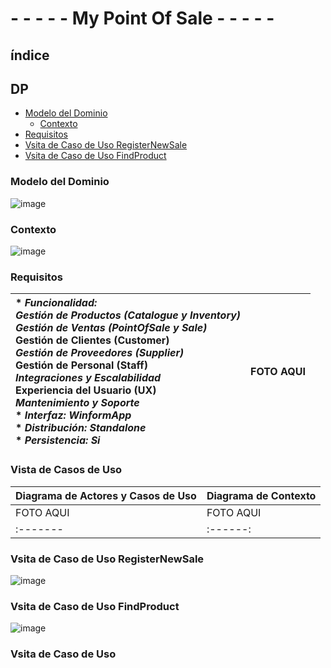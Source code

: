 # - - - - - My Point Of Sale - - - - - 

## índice
## DP
- [Modelo del Dominio](#Modelo-del-Dominio) 
  - [Contexto](#Contexto)
- [Requisitos](#Requisitos)
- [Vsita de Caso de Uso RegisterNewSale](#Vsita-de-Caso-de-Uso-RegisterNewSale)
- [Vsita de Caso de Uso FindProduct](#Vsita-de-Caso-de-Uso-FindProduct)

### Modelo del Dominio

![image](https://github.com/user-attachments/assets/6460b831-5263-4d7f-85b0-e1e79358c4fb)

### Contexto

![image](https://github.com/user-attachments/assets/c0872583-6c34-4dd1-b9d2-af76bf7349a7)

### Requisitos

| * _Funcionalidad: _<br/>  **Gestión de Productos (Catalogue y Inventory)**_<br/>  **Gestión de Ventas (PointOfSale y Sale)**_<br/>  **Gestión de Clientes (Customer)**_<br/>  **Gestión de Proveedores (Supplier)**_<br/>  **Gestión de Personal (Staff)**_<br/>  **Integraciones y Escalabilidad**_<br/>  **Experiencia del Usuario (UX)**_<br/>  **Mantenimiento y Soporte**_<br/>  * _Interfaz: **WinformApp**_<br/>  * _Distribución: **Standalone**_<br/>  * _Persistencia: **Si**_<br/> | FOTO AQUI | 
| :------- | :------: |  

### Vista de Casos de Uso

| Diagrama de Actores y Casos de Uso | Diagrama de Contexto |
|---|---|
|FOTO AQUI |FOTO AQUI
| :------- | :------: |  

### Vsita de Caso de Uso RegisterNewSale

![image](https://github.com/user-attachments/assets/1937317d-12e0-4a12-9523-e2a8f914b1db)

### Vsita de Caso de Uso FindProduct

![image](https://github.com/user-attachments/assets/11ad543e-31e8-44aa-9ffd-dec68bc68539)




### Vsita de Caso de Uso 
